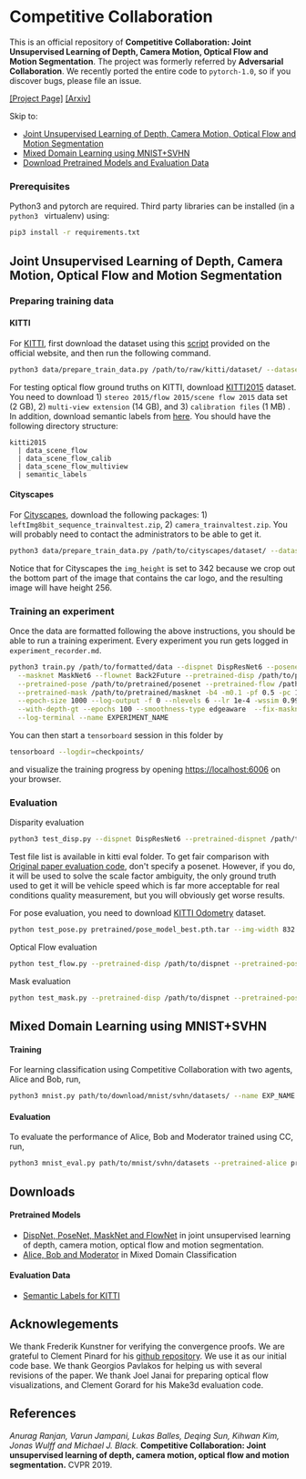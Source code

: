 # Competitive Collaboration
This is an official repository of
**Competitive Collaboration: Joint Unsupervised Learning of Depth, Camera Motion, Optical Flow and Motion Segmentation**. The project was formerly referred by **Adversarial Collaboration**. We recently ported the entire code to `pytorch-1.0`, so if you discover bugs, please file an issue.

[[Project Page]](http://research.nvidia.com/publication/2018-05_Adversarial-Collaboration-Joint)
[[Arxiv]](https://arxiv.org/abs/1805.09806)

Skip to:
- [Joint Unsupervised Learning of Depth, Camera Motion, Optical Flow and Motion Segmentation](#jointcc)
- [Mixed Domain Learning using MNIST+SVHN](#mnist)
- [Download Pretrained Models and Evaluation Data](#downloads)

### Prerequisites
Python3 and pytorch are required. Third party libraries can be installed (in a `python3 ` virtualenv) using:

```bash
pip3 install -r requirements.txt
```
<a name="jointcc"></a>
## Joint Unsupervised Learning of Depth, Camera Motion, Optical Flow and Motion Segmentation

### Preparing training data

#### KITTI
For [KITTI](http://www.cvlibs.net/datasets/kitti/raw_data.php), first download the dataset using this [script](http://www.cvlibs.net/download.php?file=raw_data_downloader.zip) provided on the official website, and then run the following command.

```bash
python3 data/prepare_train_data.py /path/to/raw/kitti/dataset/ --dataset-format 'kitti' --dump-root /path/to/resulting/formatted/data/ --width 832 --height 256 --num-threads 1 --static-frames data/static_frames.txt --with-gt
```

For testing optical flow ground truths on KITTI, download [KITTI2015](http://www.cvlibs.net/datasets/kitti/eval_scene_flow.php?benchmark=flow) dataset. You need to download 1) `stereo 2015/flow 2015/scene flow 2015` data set (2 GB), 2) `multi-view extension` (14 GB), and 3) `calibration files` (1 MB) . In addition, download semantic labels from [here](https://keeper.mpdl.mpg.de/f/239c2dda94e54c449401/?dl=1). You should have the following directory structure:
```
kitti2015
  | data_scene_flow  
  | data_scene_flow_calib
  | data_scene_flow_multiview  
  | semantic_labels
```

#### Cityscapes

For [Cityscapes](https://www.cityscapes-dataset.com/), download the following packages: 1) `leftImg8bit_sequence_trainvaltest.zip`, 2) `camera_trainvaltest.zip`. You will probably need to contact the administrators to be able to get it.

```bash
python3 data/prepare_train_data.py /path/to/cityscapes/dataset/ --dataset-format 'cityscapes' --dump-root /path/to/resulting/formatted/data/ --width 832 --height 342 --num-threads 1
```

Notice that for Cityscapes the `img_height` is set to 342 because we crop out the bottom part of the image that contains the car logo, and the resulting image will have height 256.

### Training an experiment

Once the data are formatted following the above instructions, you should be able to run a training experiment. Every experiment you run gets logged in `experiment_recorder.md`.

```bash
python3 train.py /path/to/formatted/data --dispnet DispResNet6 --posenet PoseNetB6 \
  --masknet MaskNet6 --flownet Back2Future --pretrained-disp /path/to/pretrained/dispnet \
  --pretrained-pose /path/to/pretrained/posenet --pretrained-flow /path/to/pretrained/flownet \
  --pretrained-mask /path/to/pretrained/masknet -b4 -m0.1 -pf 0.5 -pc 1.0 -s0.1 -c0.3 \
  --epoch-size 1000 --log-output -f 0 --nlevels 6 --lr 1e-4 -wssim 0.997 --with-flow-gt \
  --with-depth-gt --epochs 100 --smoothness-type edgeaware  --fix-masknet --fix-flownet \
  --log-terminal --name EXPERIMENT_NAME
```


You can then start a `tensorboard` session in this folder by
```bash
tensorboard --logdir=checkpoints/
```
and visualize the training progress by opening [https://localhost:6006](https://localhost:6006) on your browser.

### Evaluation

Disparity evaluation
```bash
python3 test_disp.py --dispnet DispResNet6 --pretrained-dispnet /path/to/dispnet --pretrained-posent /path/to/posenet --dataset-dir /path/to/KITTI_raw --dataset-list /path/to/test_files_list
```

Test file list is available in kitti eval folder. To get fair comparison with [Original paper evaluation code](https://github.com/tinghuiz/SfMLearner/blob/master/kitti_eval/eval_depth.py), don't specify a posenet. However, if you do,  it will be used to solve the scale factor ambiguity, the only ground truth used to get it will be vehicle speed which is far more acceptable for real conditions quality measurement, but you will obviously get worse results.

For pose evaluation, you need to download [KITTI Odometry](http://www.cvlibs.net/datasets/kitti/eval_odometry.php) dataset.
```bash
python test_pose.py pretrained/pose_model_best.pth.tar --img-width 832 --img-height 256 --dataset-dir /path/to/kitti/odometry/ --sequences 09 --posenet PoseNetB6
```

Optical Flow evaluation
```bash
python test_flow.py --pretrained-disp /path/to/dispnet --pretrained-pose /path/to/posenet --pretrained-mask /path/to/masknet --pretrained-flow /path/to/flownet --kitti-dir /path/to/kitti2015/dataset
```

Mask evaluation
```bash
python test_mask.py --pretrained-disp /path/to/dispnet --pretrained-pose /path/to/posenet --pretrained-mask /path/to/masknet --pretrained-flow /path/to/flownet --kitti-dir /path/to/kitti2015/dataset
```

<a name="mnist"></a>
## Mixed Domain Learning using MNIST+SVHN

#### Training
For learning classification using Competitive Collaboration with two agents, Alice and Bob, run,
```bash
python3 mnist.py path/to/download/mnist/svhn/datasets/ --name EXP_NAME --log-output --log-terminal --epoch-size 1000 --epochs 400 --wr 1000
```

#### Evaluation
To evaluate the performance of Alice, Bob and Moderator trained using CC, run,
```bash
python3 mnist_eval.py path/to/mnist/svhn/datasets --pretrained-alice pretrained/mnist_svhn/alice.pth.tar --pretrained-bob pretrained/mnist_svhn/bob.pth.tar --pretrained-mod pretrained/mnist_svhn/mod.pth.tar
```

<a name="downloads"></a>
## Downloads
#### Pretrained Models
- [DispNet, PoseNet, MaskNet and FlowNet](https://keeper.mpdl.mpg.de/f/72e946daa4e0481fb735/?dl=1) in joint unsupervised learning of depth, camera motion, optical flow and motion segmentation.
- [Alice, Bob and Moderator](https://keeper.mpdl.mpg.de/f/d0c7d4ebd0d74b84bf10/?dl=1) in Mixed Domain Classification

#### Evaluation Data
- [Semantic Labels for KITTI](https://keeper.mpdl.mpg.de/f/239c2dda94e54c449401/?dl=1)

## Acknowlegements
We thank Frederik Kunstner for verifying the convergence proofs. We are grateful to Clement Pinard for his [github repository](https://github.com/ClementPinard/SfmLearner-Pytorch). We use it as our initial code base. We thank Georgios Pavlakos for helping us with several revisions of the paper. We thank Joel Janai for preparing optical flow visualizations, and Clement Gorard for his Make3d evaluation code.


## References
*Anurag Ranjan, Varun Jampani, Lukas Balles, Deqing Sun, Kihwan Kim, Jonas Wulff and Michael J. Black.*  **Competitive Collaboration: Joint unsupervised learning of depth, camera motion, optical flow and motion segmentation.** CVPR 2019.
